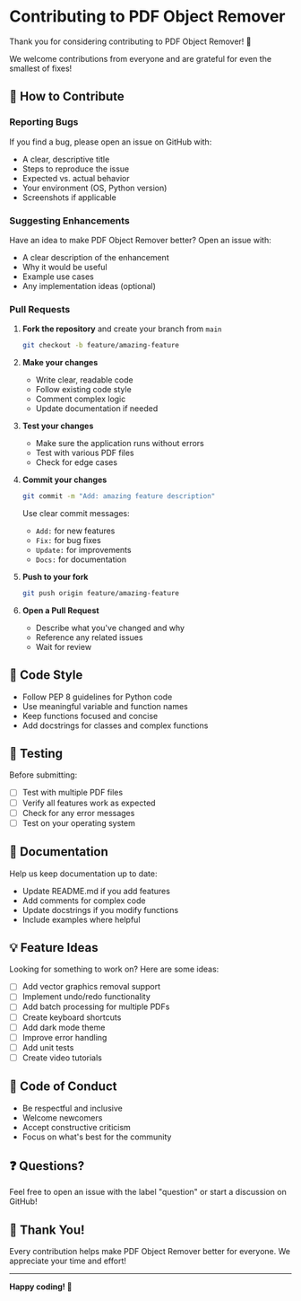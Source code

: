 # Contributing to PDF Object Remover

Thank you for considering contributing to PDF Object Remover! 🎉

We welcome contributions from everyone and are grateful for even the smallest of fixes!

## 🚀 How to Contribute

### Reporting Bugs

If you find a bug, please open an issue on GitHub with:

- A clear, descriptive title
- Steps to reproduce the issue
- Expected vs. actual behavior
- Your environment (OS, Python version)
- Screenshots if applicable

### Suggesting Enhancements

Have an idea to make PDF Object Remover better? Open an issue with:

- A clear description of the enhancement
- Why it would be useful
- Example use cases
- Any implementation ideas (optional)

### Pull Requests

1. **Fork the repository** and create your branch from `main`
   ```bash
   git checkout -b feature/amazing-feature
   ```

2. **Make your changes**
   - Write clear, readable code
   - Follow existing code style
   - Comment complex logic
   - Update documentation if needed

3. **Test your changes**
   - Make sure the application runs without errors
   - Test with various PDF files
   - Check for edge cases

4. **Commit your changes**
   ```bash
   git commit -m "Add: amazing feature description"
   ```
   
   Use clear commit messages:
   - `Add:` for new features
   - `Fix:` for bug fixes
   - `Update:` for improvements
   - `Docs:` for documentation

5. **Push to your fork**
   ```bash
   git push origin feature/amazing-feature
   ```

6. **Open a Pull Request**
   - Describe what you've changed and why
   - Reference any related issues
   - Wait for review

## 🎨 Code Style

- Follow PEP 8 guidelines for Python code
- Use meaningful variable and function names
- Keep functions focused and concise
- Add docstrings for classes and complex functions

## 🧪 Testing

Before submitting:

- [ ] Test with multiple PDF files
- [ ] Verify all features work as expected
- [ ] Check for any error messages
- [ ] Test on your operating system

## 📝 Documentation

Help us keep documentation up to date:

- Update README.md if you add features
- Add comments for complex code
- Update docstrings if you modify functions
- Include examples where helpful

## 💡 Feature Ideas

Looking for something to work on? Here are some ideas:

- [ ] Add vector graphics removal support
- [ ] Implement undo/redo functionality
- [ ] Add batch processing for multiple PDFs
- [ ] Create keyboard shortcuts
- [ ] Add dark mode theme
- [ ] Improve error handling
- [ ] Add unit tests
- [ ] Create video tutorials

## 🤝 Code of Conduct

- Be respectful and inclusive
- Welcome newcomers
- Accept constructive criticism
- Focus on what's best for the community

## ❓ Questions?

Feel free to open an issue with the label "question" or start a discussion on GitHub!

## 🙏 Thank You!

Every contribution helps make PDF Object Remover better for everyone. We appreciate your time and effort!

---

**Happy coding! 🚀**
